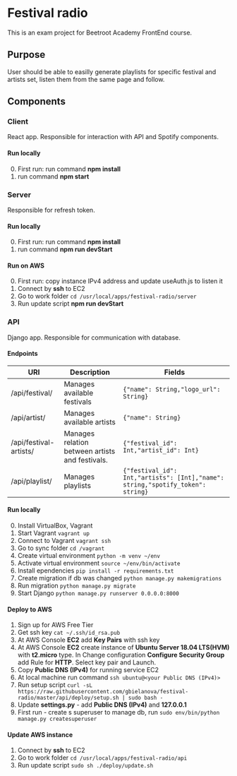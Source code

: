 # Festival radio
This is an exam project for Beetroot Academy FrontEnd course. 

## Purpose
User should be able to easilly generate playlists for specific festival and artists set, listen them from the same page and follow.

## Components

### Client
React app.
Responsible for interaction with API and Spotify components.

#### Run locally
0. First run: run command **npm install**
1. run command **npm start**

### Server
Responsible for refresh token.

#### Run locally
0. First run: run command **npm install**
1. run command **npm run devStart**

#### Run on AWS
0. First run: copy instance IPv4 address and update useAuth.js to listen it
1. Connect by **ssh** to EC2
2. Go to work folder `cd /usr/local/apps/festival-radio/server`
3. Run update script **npm run devStart**

### API
Django app.
Responsible for communication with database.


#### Endpoints
| URI | Description | Fields |
| ----------- | ----------- | ----------- |
| /api/festival/ | Manages available festivals | `{"name": String,"logo_url": String}`| 
| /api/artist/ | Manages available artists | `{"name": String}` |
| /api/festival-artists/ | Manages relation between artists and festivals. | `{"festival_id": Int,"artist_id": Int}`|
| /api/playlist/ | Manages playlists | `{"festival_id": Int,"artists": [Int],"name": string,"spotify_token": string}`|

#### Run locally
0. Install VirtualBox, Vagrant
1. Start Vagrant `vagrant up` 
2. Connect to Vagrant `vagrant ssh`
3. Go to sync folder `cd /vagrant`
4. Create virtual environment `python -m venv ~/env`
5. Activate virtual environment `source ~/env/bin/activate`
6. Install ependencies `pip install -r requirements.txt`
7. Create migration if db was changed `python manage.py makemigrations`
8. Run migration `python manage.py migrate`
9. Start Django `python manage.py runserver 0.0.0.0:8000`

#### Deploy to AWS
1. Sign up for AWS Free Tier
2. Get ssh key `cat ~/.ssh/id_rsa.pub`
3. At AWS Console **EC2** add **Key Pairs** with ssh key
4. At AWS Console **EC2** create instance of **Ubuntu Server 18.04 LTS(HVM)** with **t2.micro** type. In Change configuration **Configure Security Group** add Rule for **HTTP**. Select key pair and Launch.
5. Copy **Public DNS (IPv4)** for running service EC2
6. At local machine run command `ssh ubuntu@<your Public DNS (IPv4)>`
7. Run setup script `curl -sL https://raw.githubusercontent.com/gbielanova/festival-radio/master/api/deploy/setup.sh | sudo bash -
`
8. Update **settings.py** - add **Public DNS (IPv4)** and **127.0.0.1**
9. First run - create s superuser to manage db, run `sudo env/bin/python manage.py createsuperuser`

#### Update AWS instance
1. Connect by **ssh** to EC2
2. Go to work folder `cd /usr/local/apps/festival-radio/api`
3. Run update script `sudo sh ./deploy/update.sh`
